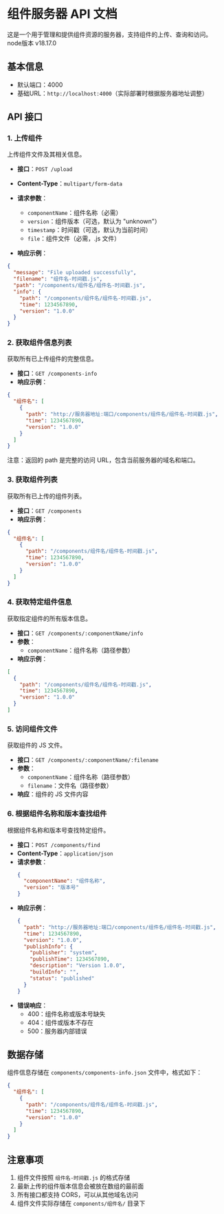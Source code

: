 # 组件服务器 API 文档

这是一个用于管理和提供组件资源的服务器，支持组件的上传、查询和访问。node版本 v18.17.0

## 基本信息

- 默认端口：4000
- 基础URL：`http://localhost:4000`（实际部署时根据服务器地址调整）

## API 接口

### 1. 上传组件

上传组件文件及其相关信息。

- **接口**：`POST /upload`
- **Content-Type**：`multipart/form-data`
- **请求参数**：

  - `componentName`：组件名称（必需）
  - `version`：组件版本（可选，默认为 "unknown"）
  - `timestamp`：时间戳（可选，默认为当前时间）
  - `file`：组件文件（必需，.js 文件）
- **响应示例**：

```json
{
  "message": "File uploaded successfully",
  "filename": "组件名-时间戳.js",
  "path": "/components/组件名/组件名-时间戳.js",
  "info": {
    "path": "/components/组件名/组件名-时间戳.js",
    "time": 1234567890,
    "version": "1.0.0"
  }
}
```

### 2. 获取组件信息列表

获取所有已上传组件的完整信息。

- **接口**：`GET /components-info`
- **响应示例**：

```json
{
  "组件名": [
    {
      "path": "http://服务器地址:端口/components/组件名/组件名-时间戳.js",
      "time": 1234567890,
      "version": "1.0.0"
    }
  ]
}
```

注意：返回的 path 是完整的访问 URL，包含当前服务器的域名和端口。

### 3. 获取组件列表

获取所有已上传的组件列表。

- **接口**：`GET /components`
- **响应示例**：

```json
{
  "组件名": [
    {
      "path": "/components/组件名/组件名-时间戳.js",
      "time": 1234567890,
      "version": "1.0.0"
    }
  ]
}
```

### 4. 获取特定组件信息

获取指定组件的所有版本信息。

- **接口**：`GET /components/:componentName/info`
- **参数**：
  - `componentName`：组件名称（路径参数）
- **响应示例**：

```json
[
  {
    "path": "/components/组件名/组件名-时间戳.js",
    "time": 1234567890,
    "version": "1.0.0"
  }
]
```

### 5. 访问组件文件

获取组件的 JS 文件。

- **接口**：`GET /components/:componentName/:filename`
- **参数**：
  - `componentName`：组件名称（路径参数）
  - `filename`：文件名（路径参数）
- **响应**：组件的 JS 文件内容

### 6. 根据组件名称和版本查找组件

根据组件名称和版本号查找特定组件。

- **接口**：`POST /components/find`
- **Content-Type**：`application/json`
- **请求参数**：
  ```json
  {
    "componentName": "组件名称",
    "version": "版本号"
  }
  ```
- **响应示例**：
  ```json
  {
    "path": "http://服务器地址:端口/components/组件名/组件名-时间戳.js",
    "time": 1234567890,
    "version": "1.0.0",
    "publishInfo": {
      "publisher": "system",
      "publishTime": 1234567890,
      "description": "Version 1.0.0",
      "buildInfo": "",
      "status": "published"
    }
  }
  ```
- **错误响应**：
  - 400：组件名称或版本号缺失
  - 404：组件或版本不存在
  - 500：服务器内部错误

## 数据存储

组件信息存储在 `components/components-info.json` 文件中，格式如下：

```json
{
  "组件名": [
    {
      "path": "/components/组件名/组件名-时间戳.js",
      "time": 1234567890,
      "version": "1.0.0"
    }
  ]
}
```

## 注意事项

1. 组件文件按照 `组件名-时间戳.js` 的格式存储
2. 最新上传的组件版本信息会被放在数组的最前面
3. 所有接口都支持 CORS，可以从其他域名访问
4. 组件文件实际存储在 `components/组件名/` 目录下
